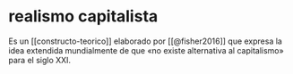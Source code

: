 # realismo capitalista
Es un [[constructo-teorico]] elaborado por [[@fisher2016]] que expresa la idea extendida mundialmente de que «no existe alternativa al capitalismo» para el siglo XXI.